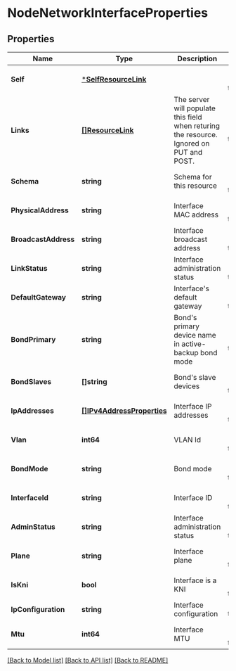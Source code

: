 # NodeNetworkInterfaceProperties

## Properties
Name | Type | Description | Notes
------------ | ------------- | ------------- | -------------
**Self** | [***SelfResourceLink**](SelfResourceLink.md) |  | [optional] [default to null]
**Links** | [**[]ResourceLink**](ResourceLink.md) | The server will populate this field when returing the resource. Ignored on PUT and POST. | [optional] [default to null]
**Schema** | **string** | Schema for this resource | [optional] [default to null]
**PhysicalAddress** | **string** | Interface MAC address | [optional] [default to null]
**BroadcastAddress** | **string** | Interface broadcast address | [optional] [default to null]
**LinkStatus** | **string** | Interface administration status | [optional] [default to null]
**DefaultGateway** | **string** | Interface&#x27;s default gateway | [optional] [default to null]
**BondPrimary** | **string** | Bond&#x27;s primary device name in active-backup bond mode | [optional] [default to null]
**BondSlaves** | **[]string** | Bond&#x27;s slave devices | [optional] [default to null]
**IpAddresses** | [**[]IPv4AddressProperties**](IPv4AddressProperties.md) | Interface IP addresses | [optional] [default to null]
**Vlan** | **int64** | VLAN Id | [optional] [default to null]
**BondMode** | **string** | Bond mode | [optional] [default to null]
**InterfaceId** | **string** | Interface ID | [optional] [default to null]
**AdminStatus** | **string** | Interface administration status | [optional] [default to null]
**Plane** | **string** | Interface plane | [optional] [default to null]
**IsKni** | **bool** | Interface is a KNI | [optional] [default to null]
**IpConfiguration** | **string** | Interface configuration | [default to null]
**Mtu** | **int64** | Interface MTU | [optional] [default to null]

[[Back to Model list]](../README.md#documentation-for-models) [[Back to API list]](../README.md#documentation-for-api-endpoints) [[Back to README]](../README.md)

